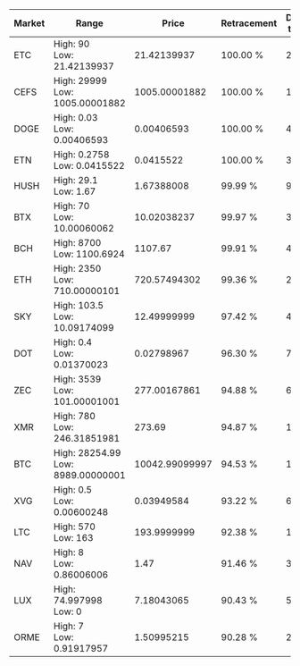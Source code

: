 | Market | Range | Price| Retracement | Doubles to 50% |
| --- | --- | --- | --- | --- |
| ETC | High: 90<br />Low: 21.42139937 | 21.42139937 | 100.00 % | 2.60 |
| CEFS | High: 29999<br />Low: 1005.00001882 | 1005.00001882 | 100.00 % | 15.42 |
| DOGE | High: 0.03<br />Low: 0.00406593 | 0.00406593 | 100.00 % | 4.19 |
| ETN | High: 0.2758<br />Low: 0.0415522 | 0.0415522 | 100.00 % | 3.82 |
| HUSH | High: 29.1<br />Low: 1.67 | 1.67388008 | 99.99 % | 9.19 |
| BTX | High: 70<br />Low: 10.00060062 | 10.02038237 | 99.97 % | 3.99 |
| BCH | High: 8700<br />Low: 1100.6924 | 1107.67 | 99.91 % | 4.42 |
| ETH | High: 2350<br />Low: 710.00000101 | 720.57494302 | 99.36 % | 2.12 |
| SKY | High: 103.5<br />Low: 10.09174099 | 12.49999999 | 97.42 % | 4.54 |
| DOT | High: 0.4<br />Low: 0.01370023 | 0.02798967 | 96.30 % | 7.39 |
| ZEC | High: 3539<br />Low: 101.00001001 | 277.00167861 | 94.88 % | 6.57 |
| XMR | High: 780<br />Low: 246.31851981 | 273.69 | 94.87 % | 1.87 |
| BTC | High: 28254.99<br />Low: 8989.00000001 | 10042.99099997 | 94.53 % | 1.85 |
| XVG | High: 0.5<br />Low: 0.00600248 | 0.03949584 | 93.22 % | 6.41 |
| LTC | High: 570<br />Low: 163 | 193.9999999 | 92.38 % | 1.89 |
| NAV | High: 8<br />Low: 0.86006006 | 1.47 | 91.46 % | 3.01 |
| LUX | High: 74.997998<br />Low: 0 | 7.18043065 | 90.43 % | 5.22 |
| ORME | High: 7<br />Low: 0.91917957 | 1.50995215 | 90.28 % | 2.62 |
